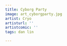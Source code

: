 ```yaml
---
title: Cyborg Party
image: art_cyborgparty.jpg
artist: Cryo
artisturl: ''
artistcomic: ''
tags: dan lin

---
```

